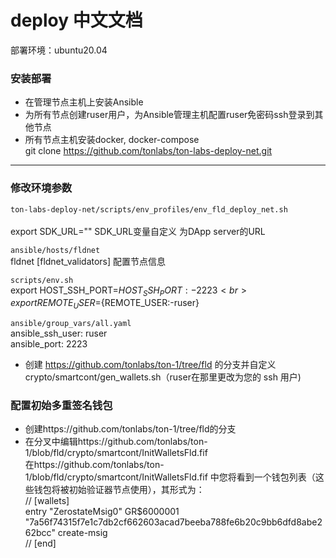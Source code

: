 deploy 中文文档
===========
部署环境：ubuntu20.04
### 安装部署
* 在管理节点主机上安装Ansible
* 为所有节点创建ruser用户，为Ansible管理主机配置ruser免密码ssh登录到其他节点
* 所有节点主机安装docker,	docker-compose <br>
git clone https://github.com/tonlabs/ton-labs-deploy-net.git	<br>
---

### 修改环境参数
`ton-labs-deploy-net/scripts/env_profiles/env_fld_deploy_net.sh`<br>	
    export SDK_URL="" SDK_URL变量自定义 为DApp server的URL<br>	

`ansible/hosts/fldnet`<br>
    fldnet [fldnet_validators] 配置节点信息
    
`scripts/env.sh`<br>
    export HOST_SSH_PORT=${HOST_SSH_PORT:-2223}<br>
    export REMOTE_USER=${REMOTE_USER:-ruser}<br>
    
`ansible/group_vars/all.yaml`<br>
	ansible_ssh_user: ruser<br>
	ansible_port: 2223<br>
* 创建 https://github.com/tonlabs/ton-1/tree/fld 的分支并自定义 crypto/smartcont/gen_wallets.sh（ruser在那里更改为您的 ssh 用户)

### 配置初始多重签名钱包
* 创建https://github.com/tonlabs/ton-1/tree/fld的分支<br>
* 在分叉中编辑https://github.com/tonlabs/ton-1/blob/fld/crypto/smartcont/InitWalletsFld.fif<br>
在https://github.com/tonlabs/ton-1/blob/fld/crypto/smartcont/InitWalletsFld.fif 中您将看到一个钱包列表（这些钱包将被初始验证器节点使用），其形式为：<br>
    // [wallets]<br>
    entry "ZerostateMsig0" GR$6000001 "7a56f74315f7e1c7db2cf662603acad7beeba788fe6b20c9bb6dfd8abe262bcc" create-msig<br>
    // [end]<br>
